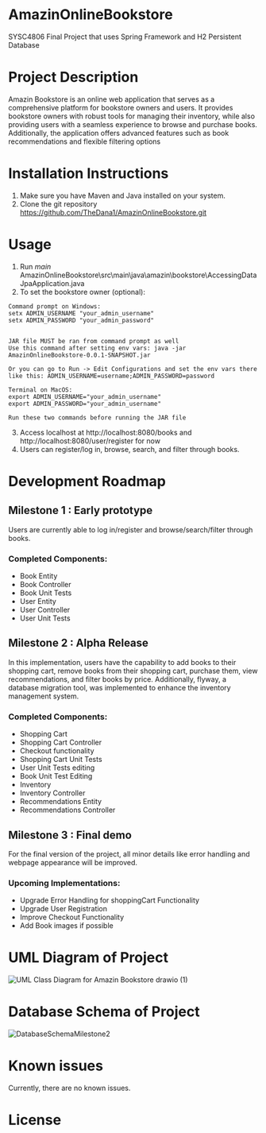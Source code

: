 # AmazinOnlineBookstore
SYSC4806 Final Project that uses Spring Framework and H2 Persistent Database 

# Project Description 
Amazin Bookstore is an online web application that serves as a comprehensive platform for bookstore owners and users. It provides bookstore owners with robust tools for managing their inventory, while also providing users with a seamless experience to browse and purchase books. Additionally, the application offers advanced features such as book recommendations and flexible filtering options

# Installation Instructions
1. Make sure you have Maven and Java installed on your system.
2. Clone the git repository https://github.com/TheDana1/AmazinOnlineBookstore.git 

# Usage
1. Run _main_ AmazinOnlineBookstore\src\main\java\amazin\bookstore\AccessingDataJpaApplication.java
2. To set the bookstore owner (optional):
 ```
Command prompt on Windows:
setx ADMIN_USERNAME "your_admin_username"
setx ADMIN_PASSWORD "your_admin_password"


JAR file MUST be ran from command prompt as well
Use this command after setting env vars: java -jar AmazinOnlineBookstore-0.0.1-SNAPSHOT.jar

Or you can go to Run -> Edit Configurations and set the env vars there
like this: ADMIN_USERNAME=username;ADMIN_PASSWORD=password

Terminal on MacOS:
export ADMIN_USERNAME="your_admin_username"
export ADMIN_PASSWORD="your_admin_username"

Run these two commands before running the JAR file
```
3. Access localhost at http://localhost:8080/books and http://localhost:8080/user/register for now
4. Users can register/log in, browse, search, and filter through books.

# Development Roadmap

## Milestone 1 : Early prototype

Users are currently able to log in/register and browse/search/filter through books.  

### Completed Components:
* Book Entity
* Book Controller
* Book Unit Tests
* User Entity
* User Controller
* User Unit Tests

## Milestone 2 : Alpha Release

In this implementation, users have the capability to add books to their shopping cart, remove books from their shopping cart, purchase them, view recommendations, and filter books by price. Additionally, flyway, a database migration tool, was implemented to enhance the inventory management system.


### Completed Components:
* Shopping Cart
* Shopping Cart Controller
* Checkout functionality 
* Shopping Cart Unit Tests
* User Unit Tests editing
* Book Unit Test Editing
* Inventory
* Inventory Controller
* Recommendations Entity
* Recommendations Controller

## Milestone 3 : Final demo
For the final version of the project, all minor details like error handling and webpage appearance will be improved.

### Upcoming Implementations:
* Upgrade Error Handling for shoppingCart Functionality
* Upgrade User Registration
* Improve Checkout Functionality 
* Add Book images if possible

# UML Diagram of Project 
![UML Class Diagram for Amazin Bookstore drawio (1)](https://github.com/TheDana1/AmazinOnlineBookstore/assets/78821595/787b430c-c3dd-4a24-a688-276719e28cfb)


# Database Schema of Project
![DatabaseSchemaMilestone2](https://github.com/TheDana1/AmazinOnlineBookstore/assets/44479056/04e74735-73e5-497f-b1ca-1737827a194c)



# Known issues
Currently, there are no known issues.

# License
